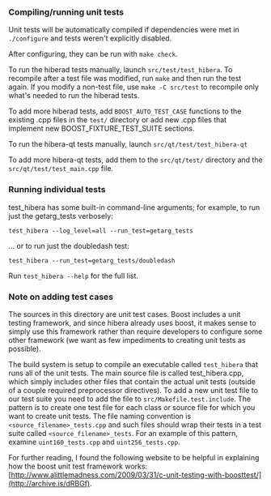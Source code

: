 ### Compiling/running unit tests

Unit tests will be automatically compiled if dependencies were met in `./configure`
and tests weren't explicitly disabled.

After configuring, they can be run with `make check`.

To run the hiberad tests manually, launch `src/test/test_hibera`. To recompile
after a test file was modified, run `make` and then run the test again. If you
modify a non-test file, use `make -C src/test` to recompile only what's needed
to run the hiberad tests.

To add more hiberad tests, add `BOOST_AUTO_TEST_CASE` functions to the existing
.cpp files in the `test/` directory or add new .cpp files that
implement new BOOST_FIXTURE_TEST_SUITE sections.

To run the hibera-qt tests manually, launch `src/qt/test/test_hibera-qt`

To add more hibera-qt tests, add them to the `src/qt/test/` directory and
the `src/qt/test/test_main.cpp` file.

### Running individual tests

test_hibera has some built-in command-line arguments; for
example, to run just the getarg_tests verbosely:

    test_hibera --log_level=all --run_test=getarg_tests

... or to run just the doubledash test:

    test_hibera --run_test=getarg_tests/doubledash

Run `test_hibera --help` for the full list.

### Note on adding test cases

The sources in this directory are unit test cases.  Boost includes a
unit testing framework, and since hibera already uses boost, it makes
sense to simply use this framework rather than require developers to
configure some other framework (we want as few impediments to creating
unit tests as possible).

The build system is setup to compile an executable called `test_hibera`
that runs all of the unit tests.  The main source file is called
test_hibera.cpp, which simply includes other files that contain the
actual unit tests (outside of a couple required preprocessor
directives). To add a new unit test file to our test suite you need
to add the file to `src/Makefile.test.include`. The pattern is to
create one test file for each class or source file for which you want
to create unit tests.  The file naming convention is
`<source_filename>_tests.cpp` and such files should wrap their tests
in a test suite called `<source_filename>_tests`.  For an example of
this pattern, examine `uint160_tests.cpp` and `uint256_tests.cpp`.

For further reading, I found the following website to be helpful in
explaining how the boost unit test framework works:
[http://www.alittlemadness.com/2009/03/31/c-unit-testing-with-boosttest/](http://archive.is/dRBGf).

